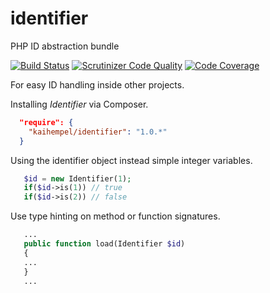 # identifier

PHP ID abstraction bundle

[![Build Status](https://travis-ci.org/kaihempel/identifier.svg?branch=master)](https://travis-ci.org/kaihempel/identifier)
[![Scrutinizer Code Quality](https://scrutinizer-ci.com/g/kaihempel/identifier/badges/quality-score.png?b=master)](https://scrutinizer-ci.com/g/kaihempel/identifier/?branch=master)
[![Code Coverage](https://scrutinizer-ci.com/g/kaihempel/identifier/badges/coverage.png?b=master)](https://scrutinizer-ci.com/g/kaihempel/identifier/?branch=master)

For easy ID handling inside other projects.

Installing *Identifier* via Composer.

```json
  "require": {
    "kaihempel/identifier": "1.0.*"
  }
```

Using the identifier object instead simple integer variables.

```php
   $id = new Identifier(1);
   if($id->is(1)) // true
   if($id->is(2)) // false
```

Use type hinting on method or function signatures. 

```php
   ...
   public function load(Identifier $id)
   {
   ...
   }
   ...
```
